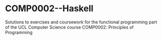 # COMP0002--Haskell
Solutions to exercises and coursework for the functional programming part of the UCL Computer Science course COMP0002: Principles of Programming
